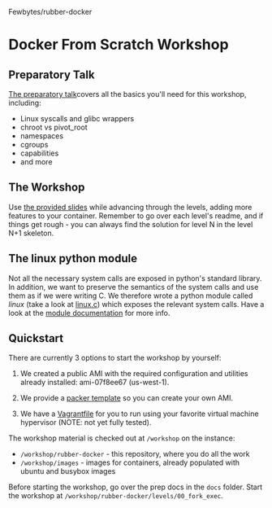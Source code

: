 Fewbytes/rubber-docker

# Docker From Scratch Workshop

## Preparatory Talk

[The preparatory talk](https://docs.google.com/presentation/d/10vFQfEUvpf7qYyksNqiy-bAxcy-bvF0OnUElCOtTTRc/edit?usp=sharing)covers all the basics you'll need for this workshop, including:

- Linux syscalls and glibc wrappers
- chroot vs pivot_root
- namespaces
- cgroups
- capabilities
- and more

## The Workshop

Use [the provided slides](https://github.com/Fewbytes/rubber-docker/tree/master/slides) while advancing through the levels, adding more features to your container. Remember to go over each level's readme, and if things get rough - you can always find the solution for level N in the level N+1 skeleton.

## The linux python module

Not all the necessary system calls are exposed in python's standard library. In addition, we want to preserve the semantics of the system calls and use them as if we were writing C. We therefore wrote a python module called *linux* (take a look at [linux.c](https://github.com/Fewbytes/rubber-docker/blob/master/linux.c)) which exposes the relevant system calls. Have a look at the [module documentation](https://rawgit.com/Fewbytes/rubber-docker/master/docs/linux/index.html) for more info.

## Quickstart

There are currently 3 options to start the workshop by yourself:

1. We created a public AMI with the required configuration and utilities already installed: ami-07f8ee67 (us-west-1).

2. We provide a [packer template](https://www.packer.io/) so you can create your own AMI.

3. We have a [Vagrantfile](https://www.vagrantup.com/) for you to run using your favorite virtual machine hypervisor (NOTE: not yet fully tested).

The workshop material is checked out at `/workshop` on the instance:

- `/workshop/rubber-docker` - this repository, where you do all the work
- `/workshop/images` - images for containers, already populated with ubuntu and busybox images

Before starting the workshop, go over the prep docs in the `docs` folder.
Start the workshop at `/workshop/rubber-docker/levels/00_fork_exec`.